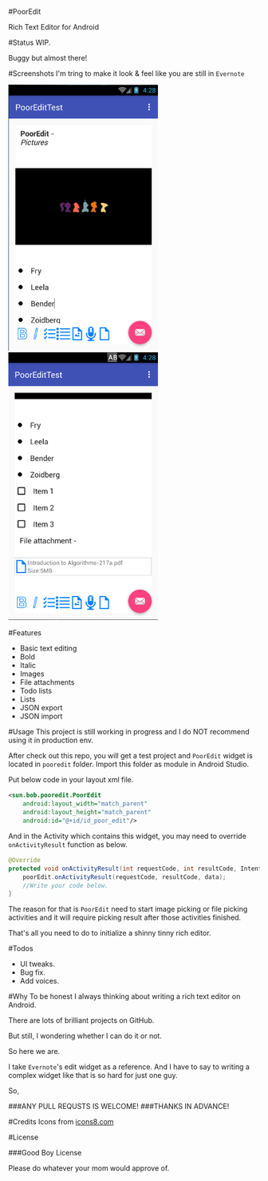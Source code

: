 #PoorEdit

Rich Text Editor for Android

#Status
WIP.

Buggy but almost there!

#Screenshots
I'm tring to make it look & feel like you are still in `Evernote`

<img src='art/shot1.png' width='300'/>
<br />
<img src='art/shot2.png' width='300'/>

#Features
* Basic text editing
* Bold
* Italic
* Images
* File attachments
* Todo lists
* Lists
* JSON export
* JSON import

#Usage
This project is still working in progress and I do NOT recommend using it in production env.

After check out this repo, you will get a test project and `PoorEdit` widget is located in `pooredit` folder. Import this folder as module in Android Studio.

Put below code in your layout xml file.

```xml
<sun.bob.pooredit.PoorEdit
    android:layout_width="match_parent"
    android:layout_height="match_parent"
    android:id="@+id/id_poor_edit"/>
```

And in the Activity which contains this widget, you may need to override `onActivityResult` function as below.

```java
@Override
protected void onActivityResult(int requestCode, int resultCode, Intent data){
    poorEdit.onActivityResult(requestCode, resultCode, data);
    //Write your code below.
}
```

The reason for that is `PoorEdit` need to start image picking or file picking activities and it will require picking result after those activities finished.

That's all you need to do to initialize a shinny tinny rich editor.

#Todos
* UI tweaks.
* Bug fix.
* Add voices.

#Why
To be honest I always thinking about writing a rich text editor on Android. 

There are lots of brilliant projects on GitHub.

But still, I wondering whether I can do it or not.

So here we are.

I take `Evernote`'s edit widget as a reference. And I have to say to writing a complex widget like that is so hard for just one guy.

So,

###ANY PULL REQUSTS IS WELCOME!
###THANKS IN ADVANCE!

#Credits
Icons from [icons8.com](https://icons8.com/)

#License

###Good Boy License

Please do whatever your mom would approve of.
